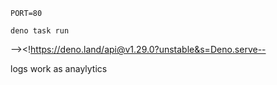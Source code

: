 ```
PORT=80
```

```
deno task run
```

--><!https://deno.land/api@v1.29.0?unstable&s=Deno.serve--


logs work as anaylytics

